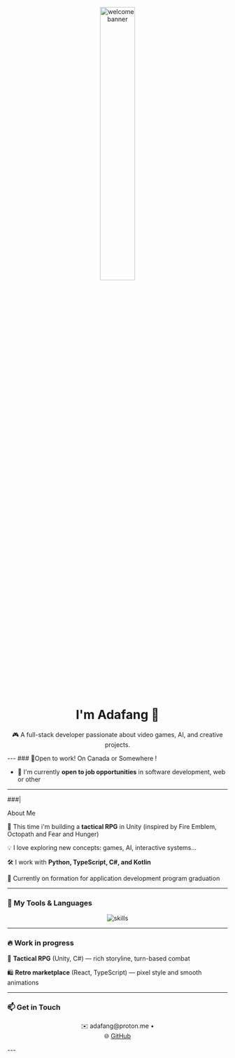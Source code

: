 <p align="center">
  <img src="https://i.gifer.com/9Lwu.gif" width="40%" alt="welcome banner" />
</p>

<h1 align="center">I'm Adafang 👋</h1>

<p align="center">
🎮 A full-stack developer passionate about video games, AI, and creative projects.
</p>
---
### 📌Open to work! On Canada or Somewhere !

- 🚀 I'm currently **open to job opportunities** in software development, web or other
---
###| 

About Me

  🧩 This time i'm building a **tactical RPG** in Unity (inspired by Fire Emblem, Octopath and Fear and Hunger)
  
  💡 I love exploring new concepts: games, AI, interactive systems...
  
  🛠️ I work with **Python, TypeScript, C#, and Kotlin**

  🌱 Currently on formation for application development program graduation
  
---

### 🧰 My Tools & Languages

<p align="center">
  <img src="https://skillicons.dev/icons?i=python,typescript,cs,kotlin,react,unity" alt="skills" />
</p>

---

### 🔥 Work in progress

  🎯 **Tactical RPG** (Unity, C#) — rich storyline, turn-based combat
 
  🛍️ **Retro marketplace** (React, TypeScript) — pixel style and smooth animations

---

### 📫 Get in Touch
<p align="center">
  ✉️ adafang@proton.me • 
  <br>
  🌐 <a href="https://github.com/0xAdafang">GitHub</a>
</p>
---
